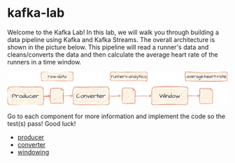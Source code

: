 # kafka-lab

Welcome to the Kafka Lab! In this lab, we will walk you through building a data pipeline using Kafka and Kafka
Streams.
The overall architecture is shown in the picture below. This pipeline will read a runner's data and cleans/converts
the data and then calculate the average heart rate of the runners in a time window.

![img.png](img.png)

Go to each component for more information and implement the code so the test(s) pass! Good luck!

- [producer](producer)
- [converter](converter)
- [windowing](windowing)

